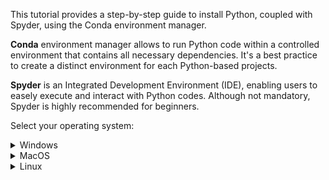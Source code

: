 This tutorial provides a step-by-step guide to install Python, coupled with Spyder, using the Conda environment manager.  

**Conda** environment manager allows to run Python code within a controlled environment that contains all necessary dependencies. It's a best practice to create a distinct environment for each Python-based projects. 

**Spyder** is an Integrated Development Environment (IDE), enabling users to easely execute and interact with Python codes. Although not mandatory, Spyder is highly recommended for beginners.  

Select your operating system:

<details> <summary>Windows</summary>  

### Download GitHub repository:  

1) Download this GitHub repository
([link](https://github.com/BDehapiot/{{ repo_name }}/archive/refs/heads/main.zip)) 

2) Unzip folder to a known location (e.g. `C:\Users\YourUsername\Desktop`)

### Install Miniforge:  

3) Download Miniforge installer for Windows
([link](https://github.com/conda-forge/miniforge/releases/latest/download/Miniforge3-Windows-x86_64.exe))  

4) Run the downloaded `.exe` file and select the following options:    
    - *create start menu shortcuts*  
    - *add Miniforge3 to PATH environment variable*  

### Setup Conda environment: 

5) Run **Miniforge Prompt** from start menu shortcuts  

    The prompt should read:  
    `(base) C:\Users\YourUsername>`  
    `(base)` meaning that we are in our base environment  

6) Move to the downloaded GitHub repository using the `cd` command: 
    ```bash
    cd Desktop/{{ repo_name }}-main
    ```
    The prompt should change to reflect our current location:  
    `(base) C:\Users\YourUsername\Desktop\{{ repo_name }}-main>`

7) Create a new Conda environment (takes a few minutes): 
    ```bash
    mamba env create -f environment.yml
    ```

8) Activate the newly created environment:
    ```bash
    conda activate {{ env_name }}
    ```
    The prompt should now start with `({{ env_name }})`  
    `({{ env_name }}) C:\Users\YourUsername\Desktop\{{ repo_name }}-main>`

### Start and setup Spyder IDE: 

9) Start Spyder using the following command:
    ```bash
    spyder
    ```

10) Create a new Spyder project
    - Click the `Projects` > `New Project...`
    - Choose `Existing directory`
    - Select the GitHub repository using the folder icon
    - Click the `Create` button  

    Projects can be re-opened later with: `Projects` > `Recent Projects...`

</details>  

<details> <summary>MacOS</summary>  

### Download GitHub repository: 

1) Download GitHub repository
([link](https://github.com/BDehapiot/{{ repo_name }}/archive/refs/heads/main.zip)) 

2) Unzip folder to a known location (e.g. `~/Desktop`)

### Install Miniforge:  

3) Download Miniforge installer for MacOS 
([legacy](https://github.com/conda-forge/miniforge/releases/latest/download/Miniforge3-MacOSX-x86_64.sh))
([M-Series](https://github.com/conda-forge/miniforge/releases/latest/download/Miniforge3-MacOSX-arm64.sh)) 

4) Open terminal by typing `terminal` in Launchpad or Spotlight search  
    
    The prompt should read:  
    `YourUsername@MacBook-Pro ~ %`

5) Move to the downloaded Miniforge script using the `cd` command:  
    It is most likely located in the `Downloads` folder    
    ```bash
    cd ~/Downloads
    ```  
    
6) Run the following command to install Miniforge:  

    *Legacy*
    ```bash
    bash Miniforge3-MacOSX-x86_64.sh
    ```  
    
    *M-Series*
    ```bash
    bash Miniforge3-MacOSX-arm64.sh
    ```
    Follow the Terminal prompts to complete installation and accept default options  

### Setup Conda environment: 

7) Close and re-open your terminal  

    The prompt should now read:  
    `(base) YourUsername@MacBook-Pro ~ %`  
    `(base)` meaning that we are in our base environment  

8) Move to the downloaded GitHub repository: 
    ```bash
    cd Desktop/{{ repo_name }}-main
    ```
    The prompt should change to reflect our current location:  
    `(base) YourUsername@MacBook-Pro Desktop/{{ repo_name }}-main %`  

9) Create a new Conda environment (takes a few minutes):  
    ```bash
    mamba env create -f environment.yml
    ```

10) Activate the newly created environment:
    ```bash
    conda activate {{ env_name }}
    ```

    The prompt should now start with `({{ env_name }})`  
    `({{ env_name }}) YourUsername@MacBook-Pro Desktop/{{ repo_name }}-main %`  

### Start and setup Spyder IDE: 

9) Start Spyder using the following command:
    ```bash
    spyder
    ```

10) Create a new Spyder project
    - Click the `Projects` > `New Project...`
    - Choose `Existing directory`
    - Select the GitHub repository using the folder icon
    - Click the `Create` button  

    Projects can be re-opened later with: `Projects` > `Recent Projects...`


</details>  

<details> <summary>Linux</summary>  

</details>  
